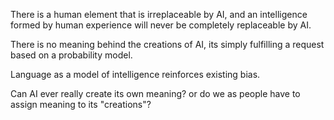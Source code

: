 There is a human element that is irreplaceable by AI, and an intelligence formed by human experience will never be completely replaceable by AI.

There is no meaning behind the creations of AI, its simply fulfilling a request based on a probability model.

Language as a model of intelligence reinforces existing bias.

Can AI ever really create its own meaning? or do we as people have to assign meaning to its "creations"?

